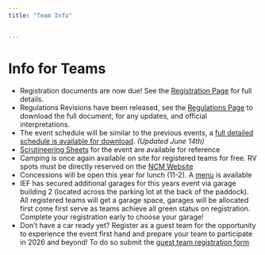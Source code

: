 ```yaml
---
title: "Team Info"


---
```


# Info for Teams


- Registration documents are now due! See the [Registration Page](https://www.americansolarchallenge.org/the-competition/2025-formula-sun-grand-prix/fsgp-2025-pre-event-team-status/) for full details.
- Regulations Revisions have been released, see the [Regulations Page](https://www.americansolarchallenge.org/formula-sun-grand-prix-2025-regulations/) to download the full document, for any updates, and official interpretations.
- The event schedule will be similar to the previous events, a [full detailed schedule is available for download](https://www.americansolarchallenge.org/ASC/wp-content/uploads/2024/11/FSGP2025-Schedule-Calendar-View.pdf). _(Updated June 14th)_
- [Scrutineering Sheets](https://www.americansolarchallenge.org/ASC/wp-content/uploads/2025/06/Scrutineering-Sheets-FSGP-2025.pdf) for the event are available for reference
- Camping is once again available on site for registered teams for free. RV spots must be directly reserved on the [NCM Website](https://www.motorsportspark.org/track-information/#rv-rentals)
- Concessions will be open this year for lunch (11-2). A [menu](https://www.americansolarchallenge.org/ASC/wp-content/uploads/2025/03/2025_FSGP_NCM_Concession_Menu.pdf) is available
- IEF has secured additional garages for this years event via garage building 2 (located across the parking lot at the back of the paddock). All registered teams will get a garage space, garages will be allocated first come first serve as teams achieve all green status on registration. Complete your registration early to choose your garage!
- Don’t have a car ready yet? Register as a guest team for the opportunity to experience the event first hand and prepare your team to participate in 2026 and beyond! To do so submit the [guest team registration form](https://www.americansolarchallenge.org/ASC/wp-content/uploads/2025/05/Guest-Team-Registration.xlsx)
